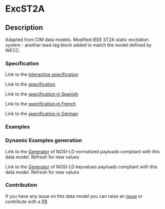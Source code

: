 # ExcST2A

## Description 

Adapted from CIM data models. Modified IEEE ST2A static excitation system - another lead-lag block added to match  the model defined by WECC.
### Specification

Link to the [interactive specification](https://swagger.lab.fiware.org/?url=https://smart-data-models.github.io/dataModel.EnergyCIM/ExcST2A/swagger.yaml)

Link to the [specification](https://smart-data-models.github.io/dataModel.EnergyCIM/ExcST2A/doc/spec.md)

Link to the [specification in Spanish](https://smart-data-models.github.io/dataModel.EnergyCIM/ExcST2A/doc/spec_ES.md)

Link to the [specification in French](https://smart-data-models.github.io/dataModel.EnergyCIM/ExcST2A/doc/spec_FR.md)

Link to the [specification in German](https://smart-data-models.github.io/dataModel.EnergyCIM/ExcST2A/doc/spec_DE.md)
### Examples
### Dynamic Examples generation

Link to the [Generator](https://smartdatamodels.org/extra/ngsi-ld_generator_v0.92.php?schemaUrl=https://raw.githubusercontent.com/smart-data-models/dataModel.EnergyCIM/master/ExcST2A/schema.json&email=info@smartdatamodels.org) of NGSI-LD normalized payloads compliant with this data model. Refresh for new values

Link to the [Generator](https://smartdatamodels.org/extra/ngsi-ld_generator_keyvalues_v0.92.php?schemaUrl=https://raw.githubusercontent.com/smart-data-models/dataModel.EnergyCIM/master/ExcST2A/schema.json&email=info@smartdatamodels.org) of NGSI-LD keyvalues payloads compliant with this data model. Refresh for new values
### Contribution

 If you have any issue on this data model you can raise an [issue](https://github.com/smart-data-models/dataModel.EnergyCIM/issues)  or contribute with a [PR](https://github.com/smart-data-models/dataModel.EnergyCIM/pulls)